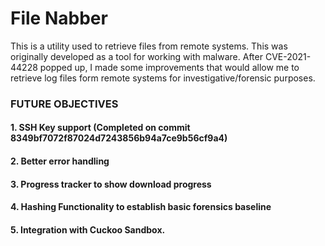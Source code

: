 # File Nabber

This is a utility used to retrieve files from remote systems.  This was originally developed as a tool for working with malware.  After CVE-2021-44228 popped up, I made some improvements that would allow me to retrieve log files form remote systems for investigative/forensic purposes.  

### FUTURE OBJECTIVES

#### 1. SSH Key support (Completed on commit 8349bf7072f87024d7243856b94a7ce9b56cf9a4)
#### 2. Better error handling
#### 3. Progress tracker to show download progress 
#### 4. Hashing Functionality to establish basic forensics baseline
#### 5. Integration with Cuckoo Sandbox.  